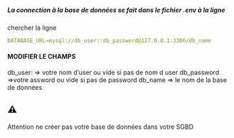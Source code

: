 ﻿##### La connection à la base de données se fait dans le fichier *.env* à la ligne
chercher la ligne 

```yaml
DATABASE_URL=mysql://db_user::db_password@127.0.0.1:3306/db_name
```

#### MODIFIER LE CHAMPS

db_user: => votre nom d’user ou vide si pas de nom d user
db_password =>votre assword ou vide si pas de password
db_name => le nom de la base de données 


## :warning:
Attention ne créer pas votre base de données dans votre SGBD
